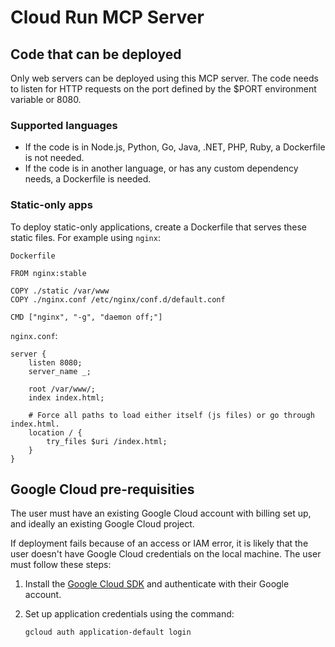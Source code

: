 # Cloud Run MCP Server

## Code that can be deployed

Only web servers can be deployed using this MCP server.
The code needs to listen for HTTP requests on the port defined by the $PORT environment variable or 8080.

### Supported languages

- If the code is in Node.js, Python, Go, Java, .NET, PHP, Ruby, a Dockerfile is not needed.
- If the code is in another language, or has any custom dependency needs, a Dockerfile is needed.

### Static-only apps

To deploy static-only applications, create a Dockerfile that serves these static files. For example using `nginx`:

`Dockerfile`

```
FROM nginx:stable

COPY ./static /var/www
COPY ./nginx.conf /etc/nginx/conf.d/default.conf

CMD ["nginx", "-g", "daemon off;"]
```

`nginx.conf`:

```
server {
    listen 8080;
    server_name _;

    root /var/www/;
    index index.html;

    # Force all paths to load either itself (js files) or go through index.html.
    location / {
        try_files $uri /index.html;
    }
}
```

## Google Cloud pre-requisities

The user must have an existing Google Cloud account with billing set up, and ideally an existing Google Cloud project.

If deployment fails because of an access or IAM error, it is likely that the user doesn't have Google Cloud credentials on the local machine.
The user must follow these steps:

1. Install the [Google Cloud SDK](https://cloud.google.com/sdk/docs/install) and authenticate with their Google account.

2. Set up application credentials using the command:
   ```bash
   gcloud auth application-default login
   ```

